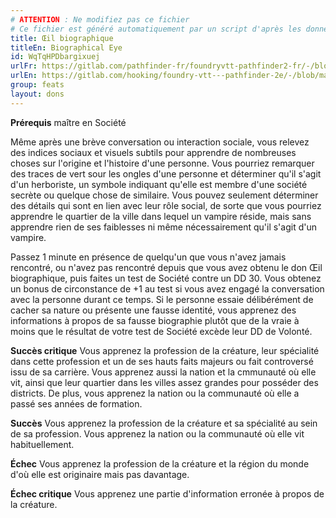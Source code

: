 ```yaml
---
# ATTENTION : Ne modifiez pas ce fichier
# Ce fichier est généré automatiquement par un script d'après les données du module Foundry VTT officiel et de sa traduction
title: Œil biographique
titleEn: Biographical Eye
id: WqTqHPDbargixuej
urlFr: https://gitlab.com/pathfinder-fr/foundryvtt-pathfinder2-fr/-/blob/master/data/feats/WqTqHPDbargixuej.htm
urlEn: https://gitlab.com/hooking/foundry-vtt---pathfinder-2e/-/blob/master/packs/data/feats.db/biographical-eye.json
group: feats
layout: dons
---
```

**Prérequis** maître en Société

Même après une brève conversation ou interaction sociale, vous relevez des indices sociaux et visuels subtils pour apprendre de nombreuses choses sur l'origine et l'histoire d'une personne. Vous pourriez remarquer des traces de vert sour les ongles d'une personne et déterminer qu'il s'agit d'un herboriste, un symbole indiquant qu'elle est membre d'une société secrète ou quelque chose de similaire. Vous pouvez seulement déterminer des détails qui sont en lien avec leur rôle social, de sorte que vous pourriez apprendre le quartier de la ville dans lequel un vampire réside, mais sans apprendre rien de ses faiblesses ni même nécessairement qu'il s'agit d'un vampire.

Passez 1 minute en présence de quelqu'un que vous n'avez jamais rencontré, ou n'avez pas rencontré depuis que vous avez obtenu le don Œil biographique, puis faites un test de Société contre un DD 30. Vous obtenez un bonus de circonstance de +1 au test si vous avez engagé la conversation avec la personne durant ce temps. Si le personne essaie délibérément de cacher sa nature ou présente une fausse identité, vous apprenez des informations à propos de sa fausse biographie plutôt que de la vraie à moins que le résultat de votre test de Société excède leur DD de Volonté.

**Succès critique** Vous apprenez la profession de la créature, leur spécialité dans cette profession et un de ses hauts faits majeurs ou fait controversé issu de sa carrière. Vous apprenez aussi la nation et la cmmunauté où elle vit, ainsi que leur quartier dans les villes assez grandes pour posséder des districts. De plus, vous apprenez la nation ou la communauté où elle a passé ses années de formation.

**Succès** Vous apprenez la profession de la créature et sa spécialité au sein de sa profession. Vous apprenez la nation ou la communauté où elle vit habituellement.

**Échec** Vous apprenez la profession de la créature et la région du monde d'où elle est originaire mais pas davantage.

**Échec critique** Vous apprenez une partie d'information erronée à propos de la créature.


